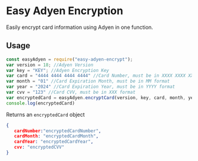 # Easy Adyen Encryption
Easily encrypt card information using Adyen in one function.
## Usage
```js
const easyAdyen = require("easy-adyen-encrypt");
var version = 18; //Adyen Version
var key = "KEY"; //Adyen Encryption Key
var card = "4444 4444 4444 4444" //Card Number, must be in XXXX XXXX XXXX XXXX format
var month = "01" //Card Expiration Month, must be in MM format
var year = "2024" //Card Expiration Year, must be in YYYY format
var cvv = "123" //Card CVV, must be in XXX format
var encryptedCard = easyAdyen.encryptCard(version, key, card, month, year, cvv)
console.log(encryptedCard)
```
Returns an `encryptedCard` object
```json
{
   cardNumber:"encryptedCardNumber",
   cardMonth: "encryptedCardMonth",
   cardYear: "encryptedCardYear",
   cvv: "encryptedCVV"
}
```